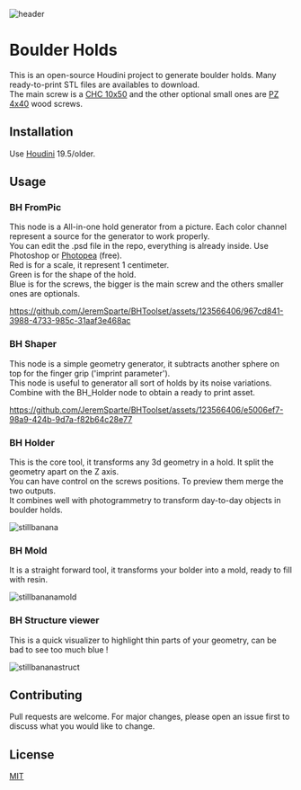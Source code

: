 ![header](https://github.com/JeremSparte/BHToolset/assets/123566406/12acba29-f4ea-4faa-aa0b-88e106ee421a)

# Boulder Holds

This is an open-source Houdini project to generate boulder holds. Many ready-to-print STL files are availables to download.  
The main screw is a [CHC 10x50](https://euroholds.com/en/bolts/44-chc-10x50-8435561602363.html) and the other optional small ones are [PZ 4x40](https://www.demos-trade.eu/strongfix-screw-pz-4x40-with-countersunk-head-white-zinc-pz2/) wood screws.

## Installation

Use [Houdini](https://www.sidefx.com/products/houdini/) 19.5/older.

## Usage

### BH FromPic

This node is a All-in-one hold generator from a picture. Each color channel represent a source for the generator to work properly.  
You can edit the .psd file in the repo, everything is already inside. Use Photoshop or [Photopea](https://www.google.com) (free).  
Red is for a scale, it represent 1 centimeter.  
Green is for the shape of the hold.  
Blue is for the screws, the bigger is the main screw and the others smaller ones are optionals.

https://github.com/JeremSparte/BHToolset/assets/123566406/967cd841-3988-4733-985c-31aaf3e468ac

### BH Shaper

This node is a simple geometry generator, it subtracts another sphere on top for the finger grip ('imprint parameter').  
This node is useful to generator all sort of holds by its noise variations.  
Combine with the BH_Holder node to obtain a ready to print asset.

https://github.com/JeremSparte/BHToolset/assets/123566406/e5006ef7-98a9-424b-9d7a-f82b64c28e77

### BH Holder

This is the core tool, it transforms any 3d geometry in a hold. It split the geometry apart on the Z axis.  
You can have control on the screws positions. To preview them merge the two outputs.  
It combines well with photogrammetry to transform day-to-day objects in boulder holds.

![stillbanana](https://github.com/JeremSparte/BHToolset/assets/123566406/bab0f1e3-8ad9-4b09-8256-2f925854b015)

### BH Mold

It is a straight forward tool, it transforms your bolder into a mold, ready to fill with resin.

![stillbananamold](https://github.com/JeremSparte/BHToolset/assets/123566406/4850e644-5f57-4bd7-b4e3-a4f9382e983c)

### BH Structure viewer

This is a quick visualizer to highlight thin parts of your geometry, can be bad to see too much blue !

![stillbananastruct](https://github.com/JeremSparte/BHToolset/assets/123566406/840e0336-839e-4b1d-8b50-725a88a05419)

## Contributing

Pull requests are welcome. For major changes, please open an issue first
to discuss what you would like to change.

## License

[MIT](https://choosealicense.com/licenses/mit/)
